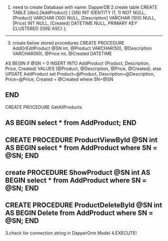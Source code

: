 1. need to create Database with name: DapperDB
2.create table 
CREATE TABLE [dbo].[AddProduct] (
    [SN]          INT           IDENTITY (1, 1) NOT NULL,
    [Product]     VARCHAR (100) NULL,
    [Description] VARCHAR (100) NULL,
    [Price]       INT           NULL,
    [Created]     DATETIME      NULL,
    PRIMARY KEY CLUSTERED ([SN] ASC)
);

---------------------------------------------------------------
3. create below stored procedures 
CREATE PROCEDURE AddOrEditProduct
	@SN int,
    @Product VARCHAR(50),
    @Description VARCHAR(90),
	@Price int,
    @Created DATETIME
    
AS
BEGIN
if @SN = 0
    INSERT INTO AddProduct (Product, Description, Price, Created)
    VALUES (@Product, @Description, @Price, @Created);
else
	UPDATE AddProduct 
	set Product=@Product,
	Description=@Description,
	Price=@Price,
	Created = @Created
	where SN=@SN

END
------------------------------------------------------------------
CREATE PROCEDURE GetAllProducts
 
AS
BEGIN
   select * from AddProduct;
END
-------------------------------------------------------------------
CREATE PROCEDURE ProductViewById
 @SN int
AS
BEGIN
   select * from AddProduct
   where SN = @SN;
END
--------------------------------------------------------------------
create PROCEDURE ShowProduct
 @SN int
AS
BEGIN
  select * from AddProduct
   where SN = @SN;
END
-------------------------------------------------------------------
CREATE PROCEDURE ProductDeleteById
 @SN int
AS
BEGIN
   Delete from AddProduct
   where SN = @SN;
END
------------------------------------------------------------------


3.check for connection string in DapperOrm Model
4.EXECUTE!
